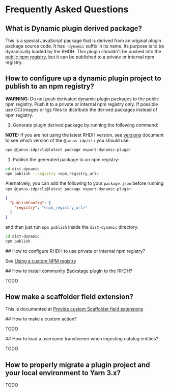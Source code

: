 # Frequently Asked Questions

## What is Dynamic plugin derived package?

This is a special JavaScript package that is derived from an original plugin package source code.
It has `-dynamic` suffix in its name. Its purpose is to be dynamically loaded by the RHDH.
This plugin shouldn't be pushed into the [public npm registry](https://www.npmjs.com), but it can be published to a private or internal npm registry.

## How to configure up a dynamic plugin project to publish to an npm registry?

**WARNING:** Do not push derivated dynamic plugin packages to the public npm registry. Push it to a private or internal npm registry only. If possible use OCI images or tgz files to distribute the derived packages instead of npm registry. <!-- TODO: link to documentation about packaging plugins as OCI images or tgzs  -->

1. Generate plugin derived package by running the following command:

  **NOTE:** If you are not using the latest RHDH version, see [versions](/dynamic-plugins/versions) document to see which version of the `@janus-idp/cli` you should use.

  ```sh
  npx @janus-idp/cli@latest package export-dynamic-plugin
  ```

1. Publish the generated package to an npm registry:

  ```sh
  cd dist-dynamic
  npm publish --registry <npm_registry_url>
  ```

Alernatively, you can add the following to your `package.json` before running `npx @janus-idp/cli@latest package export-dynamic-plugin`:

```json
{
  "publishConfig": {
    "registry": "<npm_registry_url>"
  }
}
```

and than just run `npm publish` inside the `dist-dynamic` directory.

```sh
cd dist-dynamic
npm publish
```

## How to configure RHDH to use private or internal npm registry?

<!-- TODO: fix link once https://github.com/janus-idp/backstage-showcase/pull/1789 is merged -->

See [Using a custom NPM registry](/dynamic-plugins/dynamic-plugins#using-a-custom-npm-registry)

## How to install community Backstage plugin to the RHDH?

TODO

## How make a scaffolder field extension?

<!-- TODO: fix link once https://github.com/janus-idp/backstage-showcase/pull/1789 is merged -->

This is documented at [Provide custom Scaffolder field extensions](/dynamic-plugins/dynamic-plugins#provide-custom-scaffolder-field-extensions)

## How to make a custom action?

TODO

## How to load a username transformer when ingesting catalog entities?

TODO

## How to properly migrate a plugin project and your local environment to Yarn 3.x?

TODO
